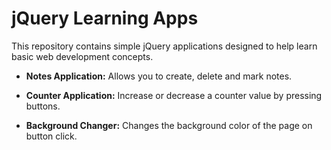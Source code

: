 # jQuery Learning Apps
This repository contains simple jQuery applications designed to help learn basic web development concepts.

- **Notes Application:**
    Allows you to create, delete and mark notes.

- **Counter Application:**
    Increase or decrease a counter value by pressing buttons.

- **Background Changer:**
    Changes the background color of the page on button click.